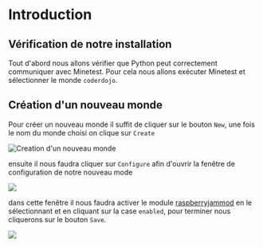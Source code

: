 # Introduction

## Vérification de notre installation

Tout d'abord nous allons vérifier que Python peut correctement communiquer
avec Minetest. Pour cela nous allons exécuter Minetest et sélectionner le
monde `coderdojo`.


## Création d'un nouveau monde

Pour créer un nouveau monde il suffit de cliquer sur le bouton ``New``, une
fois le nom du monde choisi on clique sur ``Create``

![Creation d'un nouveau monde](https://i.imgur.com/HIYGR2i.png)


ensuite il nous faudra cliquer sur `Configure` afin d'ouvrir la fenêtre de
configuration de notre nouveau mode
 
![](https://i.imgur.com/ZOgUM79.png)

dans cette fenêtre il nous faudra activer le module
[raspberryjammod](https://github.com/arpruss/raspberryjammod-minetest) en le
sélectionnant et en cliquant sur la case `enabled`, pour terminer nous
cliquerons sur le bouton `Save`.

![](https://i.imgur.com/wEQVweK.png)
